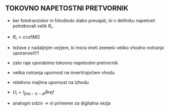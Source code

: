 ## TOKOVNO NAPETOSTNI PRETVORNIK

- ker fototranzistor in fotodiodo slabo prevajati, bi v delilniku napetosti potrebovali velik $R_r$.
- $R_r = cca 1M\Omega$
- težave z nadaljnjim vezjem, ki mora imeti zeeeelo veliko vhodno notranjo uporanost!!!!

- zato raje uporabimo tokovno napetostni pretvornik
- velika notranja upornost na invertirajočem vhodu
- relativno majhna upornost na izhodu
- $U_i = I_{foto-tr-di} R_{}ref$
- analogni odziv -> ni primeren za digitalna vezja

